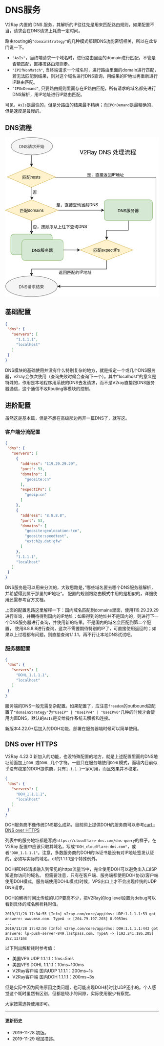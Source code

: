 # DNS服务

V2Ray 内置的 DNS 服务，其解析的IP往往先是用来匹配路由规则，如果配置不当，请求会在DNS请求上耗费一定时间。

路由routing的`"domainStrategy"`的几种模式都跟DNS功能密切相关，所以在此专门说一下。

* `"AsIs"`，当终端请求一个域名时，进行路由里面的domain进行匹配，不管是否能匹配，直接按路由规则走。
* `"IPIfNonMatch"`, 当终端请求一个域名时，进行路由里面的domain进行匹配，若无法匹配到结果，则对这个域名进行DNS查询，用结果的IP地址再重新进行IP路由匹配。
* `"IPOnDemand"`, 只要路由规则里面存在IP路由匹配，所有请求的域名都先进行DNS解析，用IP地址进行IP路由匹配。

可见，`AsIs`是最快的，但是分路由的结果最不精确；而`IPOnDemand`是最精确的，但是速度是最慢的。

## DNS流程

![](../resource/images/dns_flowchart.svg)

## 基础配置
```json
{
 "dns": {
   "servers": [
     "1.1.1.1",
     "localhost"
   ]
 }
}
```

DNS模块的基础使用并没有什么特别复杂的地方，就是指定一个或几个DNS服务器，v2ray会依次使用（查询失败时候会查询下一个）。其中"localhost"的意义是特殊的，作用是本地程序用系统的DNS去发请求，而不是V2ray直接跟DNS服务器通信，这个通信不收Routing等模块的控制。

## 进阶配置

虽然这是基本篇，但是不想在高级那边再开一篇DNS了，就写这。

### 客户端分流配置

```json
{
 "dns": {
   "servers": [
     {
       "address": "119.29.29.29",
       "port": 53,
       "domains": [
         "geosite:cn"
       ],
       "expectIPs": [
         "geoip:cn"
       ]
     },
     {
       "address": "8.8.8.8",
       "port": 53,
       "domains": [
         "geosite:geolocation-!cn",
         "geosite:speedtest",
         "ext:h2y.dat:gfw"
       ]
     },
     "1.1.1.1",
     "localhost"
   ]
 }
}
```

DNS服务是可以用来分流的，大致思路是，”哪些域名要去哪个DNS服务器解析，并希望得到属于那里的IP地址“。
配置的规则跟路由模式中用的是相似的，详细使用还需参考官方文档。

上面的配置思路这里解释一下：国内域名匹配到domains里面，使用119.29.29.29进行查询，并期待得到国内的IP地址；如果得到的地址并不是国内的，则进行下一个DNS服务器进行查询，并使用新的结果。不是国内的域名会匹配到第二个配置， 使用8.8.8.8进行查询，这次不需要期待特别的IP了，可直接使用返回的；如果以上过程都有问题，则直接查询1.1.1.1，再不行让本地DNS试试吧。


### 服务器配置

```json
{
 "dns": {
   "servers": [
     "DOHL_1.1.1.1",
     "localhost"
   ]
 }
}
```

服务端的DNS一般无需复杂配置。如果配置了，应注意`freedom`的outbound应配置了`"domainStrategy"`为`"UseIP" | "UseIPv4" | "UseIPv6"`几种的时候才会使用内置DNS，默认的`AsIs`是交给操作系统去解析和连接。

新版本4.22.0+后加入的DOH功能，部署在服务器端时候可以简单使用。

## DNS over HTTPS

V2Ray 4.22.0 新加入的功能，也没特殊配置的地方，就是上述配置里面的DNS地址前面加上`DOH_`或`DOHL_`几个字符。一般只在服务端使用`DOHL`模式，而墙内目前似乎没有稳定的DOH提供商，只有`1.1.1.1`一家可用，而且效果并不稳定。

```json
{
 "dns": {
   "servers": [
     "DOH_1.1.1.1",
     "localhost"
   ]
 }
}
```

DOH服务商不像传统DNS那么成熟，目前网上提供DOH的服务商可以参考[curl - DNS over HTTPS](https://github.com/curl/curl/wiki/DNS-over-HTTPS)

列表中的服务地址都是写成`https://cloudflare-dns.com/dns-query`的样子，在V2Ray 配置中应该只取其域名，写成`"DOH_cloudflare-dns.com"`，或者`"DOH_1.1.1.1"`。注意，多数服务商的DOH的tls证书是没有对IP地址签发认证的，必须写实际的域名，cf的1.1.1.1是个特殊例外。

DOH把DNS请求融入到常见的https流量当中，完全使用DOH可以避免出入口ISP知道你访问的域名。
但需要注意，只有在客户端、服务端都使用DOH协议(客户端使用DOH模式，服务端使用DOHL模式)时候，VPS出口上才不会出现传统的UDP DNS请求。

DOH的解析时间比传统的UDP要高不少，把V2Ray的log level设置为debug可以看到具体的域名解析耗时值。

```
2019/11/28 17:34:55 [Info] v2ray.com/core/app/dns: UDP:1.1.1.1:53 got answere: www.msn.com. TypeA -> [204.79.197.203] 8.9953ms
...
2019/11/28 17:42:50 [Info] v2ray.com/core/app/dns: DOH:1.1.1.1:443 got answere: lp-push-server-849.lastpass.com. TypeA -> [192.241.186.205] 182.1171ms
```

以下列出解析耗时参考值：

* 美国VPS UDP 1.1.1.1：1ms~5ms
* 美国VPS DOHL 1.1.1.1：10ms~100ms
* V2Ray客户端 国内UDP 1.1.1.1：200ms~1s
* V2Ray客户端 国内DOH 1.1.1.1：200ms~3s

但是实际中因为网络原因之类问题，也可能出现DOH耗时比UDP还小的。个人感觉这个耗时虽然有区别，但都是较小的间隙，实际使用很少有察觉。

大家按需选择使用即可。

------
#### 更新历史

- 2019-11-28 初版。
- 2019-11-29 增加描述。
